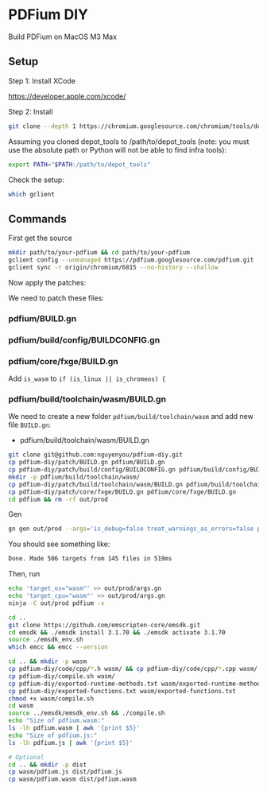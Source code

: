 # PDFium DIY

Build PDFium on MacOS M3 Max

## Setup

Step 1: Install XCode

https://developer.apple.com/xcode/

Step 2: Install

```sh
git clone --depth 1 https://chromium.googlesource.com/chromium/tools/depot_tools.git
```

Assuming you cloned depot_tools to /path/to/depot_tools (note: you must use the absolute path or Python will not be able to find infra tools):

```sh
export PATH="$PATH:/path/to/depot_tools"
```

Check the setup:

```sh
which gclient
```

## Commands

First get the source

```sh
mkdir path/to/your-pdfium && cd path/to/your-pdfium
gclient config --unmanaged https://pdfium.googlesource.com/pdfium.git
gclient sync -r origin/chromium/6815 --no-history --shallow
```

Now apply the patches:

We need to patch these files:

### pdfium/BUILD.gn

### pdfium/build/config/BUILDCONFIG.gn

### pdfium/core/fxge/BUILD.gn

Add `is_wasm` to `if (is_linux || is_chromeos) {`

### pdfium/build/toolchain/wasm/BUILD.gn

We need to create a new folder `pdfium/build/toolchain/wasm` and add new file `BUILD.gn`:
- pdfium/build/toolchain/wasm/BUILD.gn

```sh
git clone git@github.com:nguyenyou/pdfium-diy.git
cp pdfium-diy/patch/BUILD.gn pdfium/BUILD.gn
cp pdfium-diy/patch/build/config/BUILDCONFIG.gn pdfium/build/config/BUILDCONFIG.gn
mkdir -p pdfium/build/toolchain/wasm/
cp pdfium-diy/patch/build/toolchain/wasm/BUILD.gn pdfium/build/toolchain/wasm/BUILD.gn
cp pdfium-diy/patch/core/fxge/BUILD.gn pdfium/core/fxge/BUILD.gn
cd pdfium && rm -rf out/prod
```

Gen

```sh
gn gen out/prod --args='is_debug=false treat_warnings_as_errors=false pdf_use_skia=false pdf_enable_xfa=false pdf_enable_v8=false is_component_build=false clang_use_chrome_plugins=false pdf_is_standalone=true use_debug_fission=false use_custom_libcxx=false use_sysroot=false pdf_is_complete_lib=true pdf_use_partition_alloc=false is_clang=false symbol_level=0'
```

You should see something like:

```sh
Done. Made 506 targets from 145 files in 519ms
```

Then, run

```sh
echo 'target_os="wasm"' >> out/prod/args.gn
echo 'target_cpu="wasm"' >> out/prod/args.gn
ninja -C out/prod pdfium -v
```

```sh
cd ..
git clone https://github.com/emscripten-core/emsdk.git
cd emsdk && ./emsdk install 3.1.70 && ./emsdk activate 3.1.70
source ./emsdk_env.sh
which emcc && emcc --version
```

```sh
cd .. && mkdir -p wasm
cp pdfium-diy/code/cpp/*.h wasm/ && cp pdfium-diy/code/cpp/*.cpp wasm/
cp pdfium-diy/compile.sh wasm/
cp pdfium-diy/exported-runtime-methods.txt wasm/exported-runtime-methods.txt
cp pdfium-diy/exported-functions.txt wasm/exported-functions.txt
chmod +x wasm/compile.sh
cd wasm
source ../emsdk/emsdk_env.sh && ./compile.sh
echo "Size of pdfium.wasm:"
ls -lh pdfium.wasm | awk '{print $5}'
echo "Size of pdfium.js:"
ls -lh pdfium.js | awk '{print $5}'

# Optional
cd .. && mkdir -p dist
cp wasm/pdfium.js dist/pdfium.js
cp wasm/pdfium.wasm dist/pdfium.wasm
```

